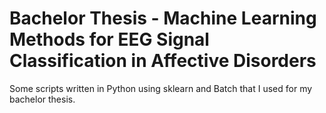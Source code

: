 # Bachelor Thesis - Machine Learning Methods for EEG Signal Classification in Affective Disorders

Some scripts written in Python using sklearn and Batch that I used for my bachelor thesis.

